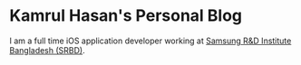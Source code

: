 # Kamrul Hasan's Personal Blog

I am a full time iOS application developer working at [Samsung R&D Institute Bangladesh (SRBD)](https://research.samsung.com/srbd).
